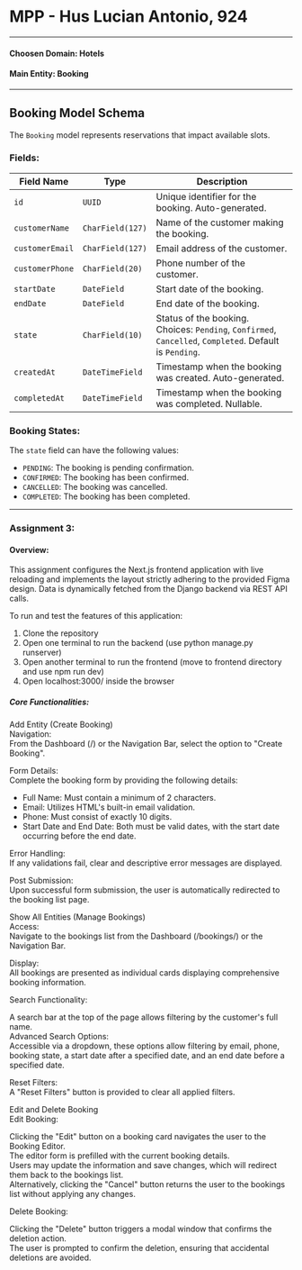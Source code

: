 # MPP - Hus Lucian Antonio, 924

---

#### Choosen Domain: Hotels   
#### Main Entity: Booking

---
## Booking Model Schema

The `Booking` model represents reservations that impact available slots.

### Fields:

| Field Name      | Type         | Description                                                                                    |
|-----------------|--------------|------------------------------------------------------------------------------------------------|
| `id`            | `UUID`       | Unique identifier for the booking. Auto-generated.                                             |
| `customerName`  | `CharField(127)` | Name of the customer making the booking.                                                       |
| `customerEmail` | `CharField(127)` | Email address of the customer.                                                                 |
| `customerPhone` | `CharField(20)` | Phone number of the customer.                                                                  |
| `startDate`     | `DateField`  | Start date of the booking.                                                                     |
| `endDate`       | `DateField`  | End date of the booking.                                                                       |
| `state`         | `CharField(10)` | Status of the booking. Choices: `Pending`, `Confirmed`, `Cancelled`, `Completed`. Default is `Pending`. |
| `createdAt`     | `DateTimeField` | Timestamp when the booking was created. Auto-generated.                                        |
| `completedAt`   | `DateTimeField` | Timestamp when the booking was completed. Nullable.                                            |

### Booking States:

The `state` field can have the following values:

- `PENDING`: The booking is pending confirmation.
- `CONFIRMED`: The booking has been confirmed.
- `CANCELLED`: The booking was cancelled.
- `COMPLETED`: The booking has been completed.

---

### Assignment 3:

#### Overview:
This assignment configures the Next.js frontend application with live reloading and implements the layout strictly adhering to the provided Figma design. Data is dynamically fetched from the Django backend via REST API calls.

To run and test the features of this application:
1. Clone the repository
2. Open one terminal to run the backend (use python manage.py runserver)
3. Open another terminal to run the frontend (move to frontend directory and use npm run dev)
4. Open localhost:3000/ inside the browser

##### Core Functionalities:
Add Entity (Create Booking)  
Navigation:  
From the Dashboard (/) or the Navigation Bar, select the option to "Create Booking".  

Form Details:  
Complete the booking form by providing the following details:  

- Full Name: Must contain a minimum of 2 characters.  
- Email: Utilizes HTML's built-in email validation.  
- Phone: Must consist of exactly 10 digits.  
- Start Date and End Date: Both must be valid dates, with the start date occurring before the end date.  
  
Error Handling:  
If any validations fail, clear and descriptive error messages are displayed.  
  
Post Submission:  
Upon successful form submission, the user is automatically redirected to the booking list page.  
  
Show All Entities (Manage Bookings)  
Access:  
Navigate to the bookings list from the Dashboard (/bookings/) or the Navigation Bar.  
  
Display:  
All bookings are presented as individual cards displaying comprehensive booking information.  
  
Search Functionality:  
  
A search bar at the top of the page allows filtering by the customer's full name.  
Advanced Search Options:  
Accessible via a dropdown, these options allow filtering by email, phone, booking state, a start date after a specified date, and an end date before a specified date.  
  
Reset Filters:  
A "Reset Filters" button is provided to clear all applied filters.  
  
Edit and Delete Booking  
Edit Booking:  
  
Clicking the "Edit" button on a booking card navigates the user to the Booking Editor.  
The editor form is prefilled with the current booking details.  
Users may update the information and save changes, which will redirect them back to the bookings list.  
Alternatively, clicking the "Cancel" button returns the user to the bookings list without applying any changes.
  
Delete Booking:  
  
Clicking the "Delete" button triggers a modal window that confirms the deletion action.  
The user is prompted to confirm the deletion, ensuring that accidental deletions are avoided.